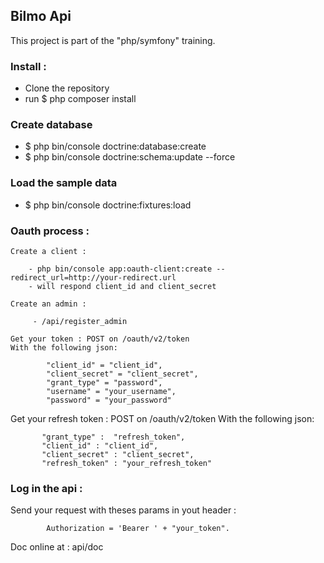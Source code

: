 ## Bilmo Api

This project is part of the "php/symfony" training.

### Install :
  - Clone the repository
  - run $ php composer install
  
### Create database
  - $ php bin/console doctrine:database:create
  - $ php bin/console doctrine:schema:update --force
  
### Load the sample data
  - $ php bin/console doctrine:fixtures:load

### Oauth process :

    Create a client :
  
        - php bin/console app:oauth-client:create -- redirect_url=http://your-redirect.url
        - will respond client_id and client_secret
        
    Create an admin :
        
         - /api/register_admin
    
    Get your token : POST on /oauth/v2/token
    With the following json:

            "client_id" = "client_id",
            "client_secret" = "client_secret",
            "grant_type" = "password",
            "username" = "your_username",
            "password" = "your_password"
   
   Get your refresh token : POST on /oauth/v2/token
   With the following json:
   
           "grant_type" :  "refresh_token",
           "client_id" : "client_id",
           "client_secret" : "client_secret",
           "refresh_token" : "your_refresh_token"
 
  ### Log in the api :
  Send your request with theses params in yout header :
  
            Authorization = 'Bearer ' + "your_token".
            
  Doc online at : api/doc
    
   
    
